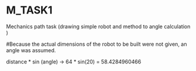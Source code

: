 # M_TASK1
Mechanics path task (drawing simple robot  and method to angle calculation )

#Because the actual dimensions of the robot to be built were not given, an angle was assumed.

distance * sin (angle) -> 64 * sin(20) = 58.4284960466


